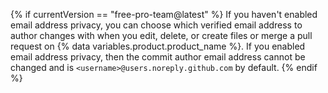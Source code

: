 {% if currentVersion == "free-pro-team@latest" %}
If you haven't enabled email address privacy, you can choose which verified email address to author changes with when you edit, delete, or create files or merge a pull request on
{% data variables.product.product_name %}. If you enabled email address privacy, then the commit author email address cannot be changed and is `<username>@users.noreply.github.com` by default.
{% endif %}
